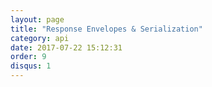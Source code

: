 ```yaml
---
layout: page
title: "Response Envelopes & Serialization"
category: api
date: 2017-07-22 15:12:31
order: 9
disqus: 1
---
```




